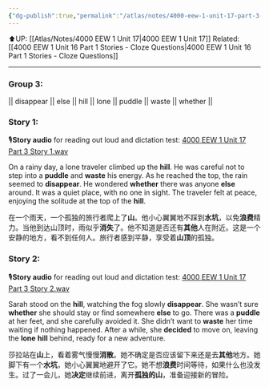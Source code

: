 ```yaml
---
{"dg-publish":true,"permalink":"/atlas/notes/4000-eew-1-unit-17-part-3-stories/"}
---
```


⬆️UP: [[Atlas/Notes/4000 EEW 1 Unit 17\|4000 EEW 1 Unit 17]]
Related: [[4000 EEW 1 Unit 16 Part 1 Stories - Cloze Questions\|4000 EEW 1 Unit 16 Part 1 Stories - Cloze Questions]]

---
### Group 3: 
|| disappear || else || hill || lone || puddle || waste || whether ||

### Story 1:
🎙️**Story audio** for reading out loud and dictation test: [4000 EEW 1 Unit 17 Part 3 Story 1.wav](https://drive.google.com/file/d/141Yu165YcImcmHAT2Gkx8UE24jVUsy18/view?usp=drive_link)

On a rainy day, a lone traveler climbed up the **hill**. He was careful not to step into a **puddle** and **waste** his energy. As he reached the top, the rain seemed to **disappear**. He wondered **whether** there was anyone **else** around. It was a quiet place, with no one in sight. The traveler felt at peace, enjoying the solitude at the top of the **hill**.

在一个雨天，一个孤独的旅行者爬上了**山**。他小心翼翼地不踩到**水坑**，以免**浪费**精力。当他到达山顶时，雨似乎**消失**了。他不知道是否还有**其他**人在附近。这是一个安静的地方，看不到任何人。旅行者感到平静，享受着**山顶**的孤独。

### Story 2:
🎙️**Story audio** for reading out loud and dictation test: [4000 EEW 1 Unit 17 Part 3 Story 2.wav](https://drive.google.com/file/d/1Az7-nZTh6Fw3VAKsLphXznOPs9GRMzfO/view?usp=drive_link)

Sarah stood on the **hill**, watching the fog slowly **disappear**. She wasn’t sure **whether** she should stay or find somewhere **else** to go. There was a **puddle** at her feet, and she carefully avoided it. She didn’t want to **waste** her time waiting if nothing happened. After a while, she **decided** to move on, leaving the **lone** **hill** behind, ready for a new adventure.

莎拉站在**山**上，看着雾气慢慢**消散**。她不确定是否应该留下来还是去**其他**地方。她脚下有一个**水坑**，她小心翼翼地避开了它。她不想**浪费**时间等待，如果什么也没发生。过了一会儿，她**决定**继续前进，离开**孤独的山**，准备迎接新的冒险。